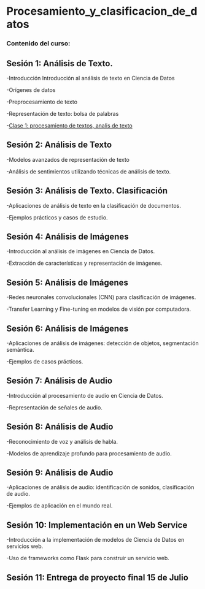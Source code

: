 # Procesamiento_y_clasificacion_de_datos
### Contenido del curso:

## Sesión 1: Análisis de Texto.

-Introducción Introducción al análisis de texto en Ciencia de Datos 

-Orígenes de datos 

-Preprocesamiento de texto 

-Representación de texto: bolsa de palabras 

-[Clase 1: procesamiento de textos, analis de texto]()
 
## Sesión 2: Análisis de Texto 

 -Modelos avanzados de representación de texto 
 
 -Análisis de sentimientos utilizando técnicas de análisis de texto. 

## Sesión 3: Análisis de Texto. Clasificación 

 -Aplicaciones de análisis de texto en la clasificación de documentos. 
 
 -Ejemplos prácticos y casos de estudio. 
 
## Sesión 4: Análisis de Imágenes 

 -Introducción al análisis de imágenes en Ciencia de Datos. 
 
 -Extracción de características y representación de imágenes. 
 
## Sesión 5: Análisis de Imágenes

 -Redes neuronales convolucionales (CNN) para clasificación de imágenes. 
 
 -Transfer Learning y Fine-tuning en modelos de visión por computadora. 
 
## Sesión 6: Análisis de Imágenes 

 -Aplicaciones de análisis de imágenes: detección de objetos, segmentación semántica. 
 
 -Ejemplos de casos prácticos. 

## Sesión 7: Análisis de Audio 

 -Introducción al procesamiento de audio en Ciencia de Datos. 
 
 -Representación de señales de audio. 
 
## Sesión 8: Análisis de Audio 

 -Reconocimiento de voz y análisis de habla. 
 
 -Modelos de aprendizaje profundo para procesamiento de audio. 
 
## Sesión 9: Análisis de Audio 

 -Aplicaciones de análisis de audio: identificación de sonidos, clasificación de audio. 
 
 -Ejemplos de aplicación en el mundo real. 
 
## Sesión 10: Implementación en un Web Service 

 -Introducción a la implementación de modelos de Ciencia de Datos en servicios web. 
 
 -Uso de frameworks como Flask para construir un servicio web. 
 
## Sesión 11: Entrega de proyecto final 15 de Julio
